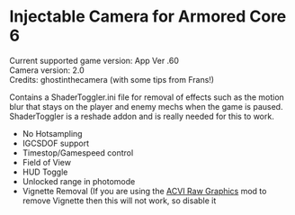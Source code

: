 Injectable Camera for Armored Core 6
============================

Current supported game version: App Ver .60   
Camera version: 2.0   
Credits: ghostinthecamera (with some tips from Frans!)   

Contains a ShaderToggler.ini file for removal of effects such as the motion blur that stays on the player and enemy mechs when the game is paused. ShaderToggler is a reshade addon and is really needed for this to work.
  
- No Hotsampling
- IGCSDOF support
- Timestop/Gamespeed control
- Field of View
- HUD Toggle
- Unlocked range in photomode
- Vignette Removal (If you are using the [ACVI Raw Graphics](https://www.nexusmods.com/armoredcore6firesofrubicon/mods/121) mod to remove Vignette then this will not work, so disable it
 
